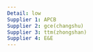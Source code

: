 ```yaml
---
Detail: low
Supplier 1: APCB
Supplier 2: gce(changshu)
Supplier 3: ttm(zhongshan)
Supplier 4: E&E
---
```

